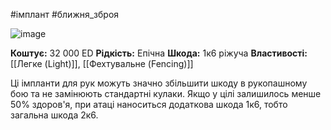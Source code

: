 #імплант #ближня_зброя

![image](https://static.wikia.nocookie.net/cyberpunk/images/d/df/Arasaka_Mantis_Blade_P2077.png/revision/latest/scale-to-width-down/1000?cb=20200830021927)

**Коштує:** 32 000 ED
**Рідкість:** Епічна
**Шкода:** 1к6 ріжуча
**Властивості:** [[Легке (Light)]], [[Фехтувальне (Fencing)]]

Ці імпланти для рук можуть значно збільшити шкоду в рукопашному бою та не замінюють стандартні кулаки. Якщо у цілі залишилось менше 50% здоров'я, при атаці наноситься додаткова шкода 1к6, тобто загальна шкода 2к6.